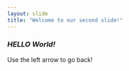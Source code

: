 ```yaml
---
layout: slide
title: "Welcome to our second slide!"
---
```

### *HELLO World!*
Use the left arrow to go back!
